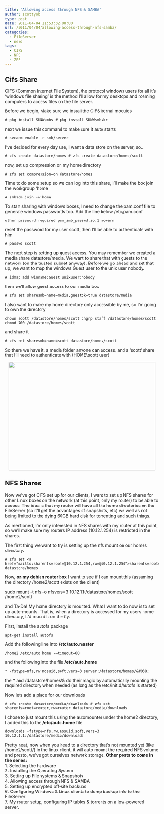 ```yaml
---
title: 'Allowing access through NFS & SAMBA'
author: scottyob
type: post
date: 2011-04-04T11:53:32+00:00
url: /2011/04/04/allowing-access-through-nfs-samba/
categories:
  - FileServer
  - nerd
tags:
  - CIFS
  - NFS
  - ZFS
---
```

## 
<h2>
Cifs Share
</h2>

CIFS (Common Internet File System), the protocol windows users for all it’s ‘windows file sharing’ is the method I’ll allow for my desktops and roaming computers to access files on the file server.

Before we begin, Make sure we install the CIFS kernal modules
``` 
# pkg install SUNWsmbs # pkg install SUNWsmbskr
```
next we issue this command to make sure it auto starts
```
# svcadm enable -r smb/server
```
I&#8217;ve decided for every day use, I want a data store on the server, so..
```
# zfs create datastore/homes # zfs create datastore/homes/scott
```
now, set up compression on my home directory
```
# zfs set compression=on datastore/homes
```
Time to do some setup so we can log into this share, I&#8217;ll make the box join the workgroup &#8216;home
```
# smbadm join -w home
```
To start sharing with windows boxes, I need to change the pam.conf file to generate windows passwords too. Add the line below /etc/pam.conf
```
other password required pam_smb_passwd.so.1 nowarn
```
reset the password for my user scott, then I&#8217;ll be able to authenticate with him
```
# passwd scott
```
The next step is setting up guest access. You may remember we created a media share datastore/media. We want to share that with guests to the network (on the trusted subnet anyway). Before we go ahead and set that up, we want to map the windows Guest user to the unix user nobody.
```
# idmap add winname:Guest unixuser:nobody
```
then we&#8217;ll allow guest access to our media box
```
# zfs set sharesmb=name=media,guestok=true datastore/media
```
I also want to make my home directory only accessible by me, so I’m going to own the directory
```
chown scott /datastore/homes/scott chgrp staff /datastore/homes/scott chmod 700 /datastore/homes/scott
```
and share it
```
# zfs set sharesmb=name=scott datastore/homes/scott
```
So there we have it, a media folder anyone can access, and a ‘scott’ share that I’ll need to authenticate with (HOME\scott user)

<a href="http://www.scottyob.com/wp-content/uploads/2011/03/image1.png" onclick="javascript:_gaq.push(['_trackEvent','outbound-article','http://www.scottyob.com']);" class="image-link"><img src="http://www.scottyob.com/wp-content/uploads/2011/03/image_thumb1.png" height="355" width="480" style=" text-align: center; display: block; margin: 0 auto 10px;" /></a>
<h2>
NFS Shares
</h2>

Now we’ve got CIFS set up for our clients, I want to set up NFS shares for other Linux boxes on the network (at this point, only my router) to be able to access. The idea is that my router will have all the home directories on the FileServer (so it’ll get the advantages of snapshots, etc) we well as not being limited to the dying 60GB hard disk for torrenting and such things.

As mentioned, I’m only interested in NFS shares with my router at this point, so we’ll make sure my routers IP address (10.12.1.254) is restricted in the shares.

The first thing we want to try is setting up the nfs mount on our homes directory.
```
# zfs set <a href="mailto:sharenfs=root=@10.12.1.254,rw=@10.12.1.254">sharenfs=root=@10.12.1.254,rw=@10.12.1.254</a> datastore/homes
```
Now, <strong>on my debian router box</strong> I want to see if I can mount this (assuming the directory /home2/scott exists on the client)

sudo mount -t nfs -o nfsvers=3 10.12.1.1:/datastore/homes/scott /home2/scott

and Ta-Da! My home directory is mounted. What I want to do now is to set up auto-mounts. That is, when a directory is accessed for my users home directory, it’d mount it on the fly.

First, install the autofs package
```
apt-get install autofs
```
Add the following line into <strong>/etc/auto.master</strong>
```
/home2 /etc/auto.home -–timeout=60
```
and the following into the file <strong>/etc/auto.home</strong>
```
* -fstype=nfs,rw,nosuid,soft,vers=3 server:/datastore/homes/&#038;
```
the <strong>*</strong> and /datastore/homes/&#038; do their magic by automatically mounting the required directory when needed (as long as the /etc/init.d/autofs is started)

Now lets add a place for our downloads
```
# zfs create datastore/media/downloads # zfs set sharenfs=root=router,rw=router datastore/media/downloads
```
I chose to just mount this using the automounter under the home2 directory, I added this to the <strong>/etc/auto.home</strong> file
```
downloads -fstype=nfs,rw,nosuid,soft,vers=3 10.12.1.1:/datastore/media/downloads
```
Pretty neat, now when you head to a directory that&#8217;s not mounted yet (like /home2/scott/) in the linux client, it will auto mount the required NFS volume and presto, we&#8217;ve got ourselves network storage.
<strong>Other posts to come in the series:</strong><br />1. Selecting the hardware<br />2. Installing the Operating System<br />3. Setting up File systems &#038; Snapshots<br />4. Allowing access through NFS &#038; SAMBA<br />5. Setting up encrypted off-site backups<br />6. Configuring Windows &#038; Linux clients to dump backup info to the FileServer<br />7. My router setup, configuring IP tables &#038; torrents on a low-powered server.
<br class="final-break" style="clear: both" />

